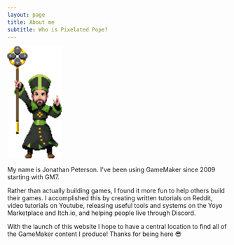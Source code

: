 ```yaml
---
layout: page
title: About me
subtitle: Who is Pixelated Pope?
---
```


<img src="/assets/img/pope.gif" class="mx-auto d-block pixelated" height="256px"/>

My name is Jonathan Peterson. I've been using GameMaker since 2009 starting with GM7. 

Rather than actually building games, I found it more fun to help others build their games. I accomplished this by creating written tutorials on Reddit, video tutorials on Youtube, releasing useful tools and systems on the Yoyo Marketplace and Itch.io, and helping people live through Discord.

With the launch of this website I hope to have a central location to find all of the GameMaker content I produce!  Thanks for being here 😎